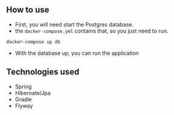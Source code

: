 ## How to use

- First, you will need start the Postgres database.
- the `docker-compose.yml` contains that, so you just need to run.
  
```
docker-compose up db
```

- With the database up, you can run the application


## Technologies used
- Spring
- Hibernate/Jpa
- Gradle
- Flyway


